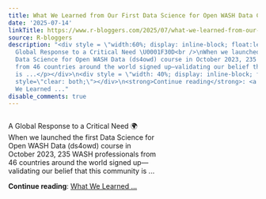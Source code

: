 ```yaml
---
title: What We Learned from Our First Data Science for Open WASH Data Course
date: '2025-07-14'
linkTitle: https://www.r-bloggers.com/2025/07/what-we-learned-from-our-first-data-science-for-open-wash-data-course/
source: R-bloggers
description: "<div style = \"width:60%; display: inline-block; float:left; \">\n<p>A
  Global Response to a Critical Need \U0001F30D<br />\nWhen we launched the first
  Data Science for Open WASH Data (ds4owd) course in October 2023, 235 WASH professionals
  from 46 countries around the world signed up—validating our belief that this community
  is ...</p></div>\n<div style = \"width: 40%; display: inline-block; float:right;\"></div>\n<div
  style=\"clear: both;\"></div>\n<strong>Continue reading</strong>: <a href=\"https://www.r-bloggers.com/2025/07/what-we-learned-from-our-first-data-science-for-open-wash-data-course/\">What
  We Learned ..."
disable_comments: true
---
```

<div style = "width:60%; display: inline-block; float:left; ">
<p>A Global Response to a Critical Need 🌍<br />
When we launched the first Data Science for Open WASH Data (ds4owd) course in October 2023, 235 WASH professionals from 46 countries around the world signed up—validating our belief that this community is ...</p></div>
<div style = "width: 40%; display: inline-block; float:right;"></div>
<div style="clear: both;"></div>
<strong>Continue reading</strong>: <a href="https://www.r-bloggers.com/2025/07/what-we-learned-from-our-first-data-science-for-open-wash-data-course/">What We Learned ...